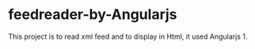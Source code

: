 # feedreader-by-Angularjs
This project is to read xml feed and to display in Html, it used Angularjs 1.
